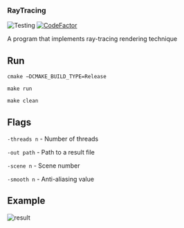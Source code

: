 ### RayTracing

![Testing](https://github.com/Werozel/RayTracing/workflows/Render%20test/badge.svg)
[![CodeFactor](https://www.codefactor.io/repository/github/werozel/raytracing/badge?s=dbe2f2d70491fb9d0cc4f0479c0ea71c182cc2e2)](https://www.codefactor.io/repository/github/werozel/raytracing)

A program that implements ray-tracing rendering technique

## Run

``cmake −DCMAKE_BUILD_TYPE=Release``

``make run``

``make clean``

## Flags

``-threads n`` - Number of threads

``-out path`` - Path to a result file

``-scene n`` - Scene number

``-smooth n`` - Anti-aliasing value

## Example
![result](https://user-images.githubusercontent.com/36276118/78260055-2fc64d00-7506-11ea-8747-796f4882d9a2.png)

